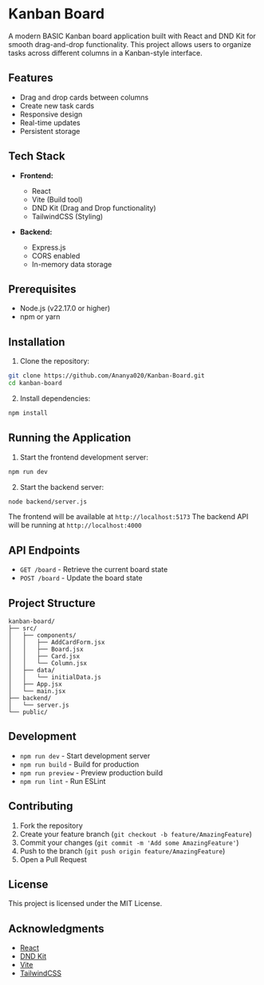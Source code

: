 # Kanban Board

A modern BASIC Kanban board application built with React and DND Kit for smooth drag-and-drop functionality. This project allows users to organize tasks across different columns in a Kanban-style interface.

## Features

- Drag and drop cards between columns
- Create new task cards
- Responsive design
- Real-time updates
- Persistent storage

## Tech Stack

- **Frontend:**
  - React
  - Vite (Build tool)
  - DND Kit (Drag and Drop functionality)
  - TailwindCSS (Styling)

- **Backend:**
  - Express.js
  - CORS enabled
  - In-memory data storage

## Prerequisites

- Node.js (v22.17.0 or higher)
- npm or yarn

## Installation

1. Clone the repository:
```bash
git clone https://github.com/Ananya020/Kanban-Board.git
cd kanban-board
```

2. Install dependencies:
```bash
npm install
```

## Running the Application

1. Start the frontend development server:
```bash
npm run dev
```

2. Start the backend server:
```bash
node backend/server.js
```

The frontend will be available at `http://localhost:5173`
The backend API will be running at `http://localhost:4000`

## API Endpoints

- `GET /board` - Retrieve the current board state
- `POST /board` - Update the board state

## Project Structure

```
kanban-board/
├── src/
│   ├── components/
│   │   ├── AddCardForm.jsx
│   │   ├── Board.jsx
│   │   ├── Card.jsx
│   │   └── Column.jsx
│   ├── data/
│   │   └── initialData.js
│   ├── App.jsx
│   └── main.jsx
├── backend/
│   └── server.js
└── public/
```

## Development

- `npm run dev` - Start development server
- `npm run build` - Build for production
- `npm run preview` - Preview production build
- `npm run lint` - Run ESLint

## Contributing

1. Fork the repository
2. Create your feature branch (`git checkout -b feature/AmazingFeature`)
3. Commit your changes (`git commit -m 'Add some AmazingFeature'`)
4. Push to the branch (`git push origin feature/AmazingFeature`)
5. Open a Pull Request

## License

This project is licensed under the MIT License.

## Acknowledgments

- [React](https://reactjs.org/)
- [DND Kit](https://dndkit.com/)
- [Vite](https://vitejs.dev/)
- [TailwindCSS](https://tailwindcss.com/)
